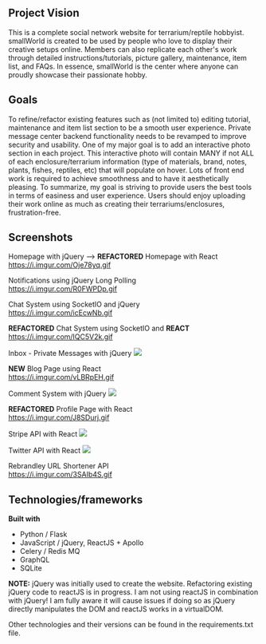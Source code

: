 ## Project Vision
This is a complete social network website for terrarium/reptile hobbyist. smallWorld is created to be used by people who love to display their creative setups online. Members can also replicate each other's work through detailed instructions/tutorials, picture gallery, maintenance, item list, and FAQs. In essence, smallWorld is the center where anyone can proudly showcase their passionate hobby.

## Goals
To refine/refactor existing features such as (not limited to) editing tutorial, maintenance and item list section to be a smooth user experience. Private message center backend functionality needs to be revamped to improve security and usability. One of my major goal is to add an interactive photo section in each project. This interactive photo will contain MANY if not ALL of each enclosure/terrarium information (type of materials, brand, notes, plants, fishes, reptiles, etc) that will populate on hover. Lots of front end work is required to achieve smoothness and to have it aesthetically pleasing. To summarize, my goal is striving to provide users the best tools in terms of easiness and user experience. Users should enjoy uploading their work online as much as creating their terrariums/enclosures, frustration-free.

## Screenshots
Homepage with jQuery --> <b>REFACTORED</b> Homepage with React <br>
https://i.imgur.com/Oje78yq.gif

Notifications using jQuery Long Polling <br>
https://i.imgur.com/R0FWPDp.gif

Chat System using SocketIO and jQuery <br>
https://i.imgur.com/icEcwNb.gif

<b>REFACTORED</b> Chat System using SocketIO and <b>REACT</b> <br>
https://i.imgur.com/IQC5V2k.gif

Inbox - Private Messages with jQuery
<img src="https://i.imgur.com/YGe9iHQ.gif">

<b>NEW</b> Blog Page using React <br>
https://i.imgur.com/vLBRpEH.gif

Comment System with jQuery
<img src="https://i.imgur.com/gGkXsVA.gif">

<b>REFACTORED</b> Profile Page with React <br>
https://i.imgur.com/J8SDurj.gif

Stripe API with React
<img src="https://i.imgur.com/uRYdjJQ.gif">

Twitter API with React
<img src="https://i.imgur.com/JRltbHh.gif">

Rebrandley URL Shortener API <br>
https://i.imgur.com/3SAIb4S.gif


## Technologies/frameworks
<b>Built with</b>
- Python / Flask
- JavaScript / jQuery, ReactJS + Apollo
- Celery / Redis MQ
- GraphQL
- SQLite

<b>NOTE:</b> jQuery was initially used to create the website. Refactoring existing jQuery code to reactJS is in progress. I am not using reactJS in combination with jQuery! I am fully aware it will cause issues if doing so as jQuery directly manipulates the DOM and reactJS works in a virtualDOM.

Other technologies and their versions can be found in the requirements.txt file.
